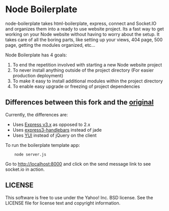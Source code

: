 Node Boilerplate
=================
node-boilerplate takes html-boilerplate, express, connect and Socket.IO and organizes them into a ready to use website project. Its a fast way to get working on your Node website without having to worry about the setup. It takes care of all the boring parts, like setting up your views, 404 page, 500 page, getting the modules organized, etc... 

Node Boilerplate has 4 goals:

1. To end the repetition involved with starting a new Node website project
2. To never install anything outside of the project directory (For easier production deployment)
3. To make it easy to install additional modules within the project directory
4. To enable easy upgrade or freezing of project dependencies  

Differences between this fork and the [original](https://github.com/robrighter/node-boilerplate)
----------------------------------------------

Currently, the differences are:

* Uses [Express v3.x](https://github.com/visionmedia/express/wiki/Migrating-from-2.x-to-3.x) as opposed to 2.x
* Uses [express3-handlebars](https://github.com/ericf/express3-handlebars) instead of jade
* Uses [YUI](http://yuilibrary.com) instead of jQuery on the client

To run the boilerplate template app:

		node server.js

Go to [http://localhost:8000](http://localhost:8000) and click on the send message link to see socket.io in action.


LICENSE
-------
This software is free to use under the Yahoo! Inc. BSD license. See the LICENSE file for license text and copyright information.
